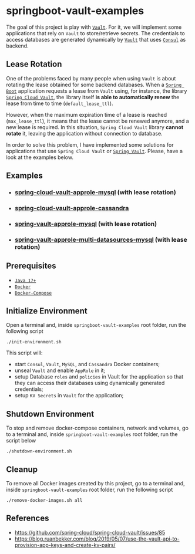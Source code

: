# springboot-vault-examples

The goal of this project is play with [`Vault`](https://www.vaultproject.io). For it, we will implement some applications that rely on `Vault` to store/retrieve secrets. The credentials to access databases are generated dynamically by [`Vault`](https://www.vaultproject.io) that uses [`Consul`](https://www.consul.io) as backend.

## Lease Rotation

One of the problems faced by many people when using `Vault` is about rotating the lease obtained for some backend databases. When a [`Spring Boot`](https://docs.spring.io/spring-boot/docs/current/reference/htmlsingle/) application requests a lease from `Vault` using, for instance, the library [`Spring Cloud Vault`](https://cloud.spring.io/spring-cloud-vault/spring-cloud-vault.html), the library itself **is able to automatically renew** the lease from time to time (`default_lease_ttl`).

However, when the maximum expiration time of a lease is reached (`max_lease_ttl`), it means that the lease cannot be renewed anymore, and a new lease is required. In this situation, `Spring Cloud Vault` library **cannot rotate** it, leaving the application without connection to database.

In order to solve this problem, I have implemented some solutions for applications that use `Spring Cloud Vault` or [`Spring Vault`](https://docs.spring.io/spring-vault/docs/2.1.3.RELEASE/reference/html/#_document_structure). Please, have a look at the examples below.  

## Examples

- ### [spring-cloud-vault-approle-mysql](https://github.com/ivangfr/springboot-vault-examples/tree/master/spring-cloud-vault-approle-mysql) **(with lease rotation)**
- ### [spring-cloud-vault-approle-cassandra](https://github.com/ivangfr/springboot-vault-examples/tree/master/spring-cloud-vault-approle-cassandra)
- ### [spring-vault-approle-mysql](https://github.com/ivangfr/springboot-vault-examples/tree/master/spring-vault-approle-mysql) **(with lease rotation)**
- ### [spring-vault-approle-multi-datasources-mysql](https://github.com/ivangfr/springboot-vault-examples/tree/master/spring-vault-approle-multi-datasources-mysql) **(with lease rotation)**

## Prerequisites

- [`Java 17+`](https://www.oracle.com/java/technologies/downloads/#java17)
- [`Docker`](https://www.docker.com/)
- [`Docker-Compose`](https://docs.docker.com/compose/install/)

## Initialize Environment

Open a terminal and, inside `springboot-vault-examples` root folder, run the following script
```
./init-environment.sh
```

This script will:
- start `Consul`, `Vault`, `MySQL`, and `Cassandra` Docker containers;
- unseal `Vault` and enable `AppRole` in it;
- setup Database `roles` and `policies` in Vault for the application so that they can access their databases using dynamically generated credentials;
- setup `KV Secrets` in `Vault` for the application;

## Shutdown Environment

To stop and remove docker-compose containers, network and volumes, go to a terminal and, inside `springboot-vault-examples` root folder, run the script below
```
./shutdown-environment.sh
```

## Cleanup

To remove all Docker images created by this project, go to a terminal and, inside `springboot-vault-examples` root folder, run the following script
```
./remove-docker-images.sh all
```

## References

- https://github.com/spring-cloud/spring-cloud-vault/issues/85
- https://blog.ruanbekker.com/blog/2019/05/07/use-the-vault-api-to-provision-app-keys-and-create-kv-pairs/

